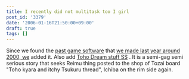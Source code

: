 ```yaml
---
title: I recently did not multitask too I girl
post_id: '3379'
date: '2006-01-16T21:50:00+09:00'
draft: true
tags: []
---
```


Since we found the [past game software](/tag/hsp) that [we made last year around 2000, we](/tag/hsp) added it. Also add [Toho Dream stuff SS](/tag/situation-on-balcony) . It is a semi-gag semi serious story that seeks Reimu thing posted to the shop of Tozai board "Toho kyara and itchy Tsukuru thread", Ichiba on the rim side again.
